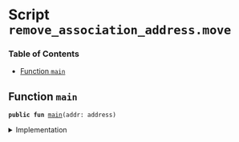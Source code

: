 
<a name="SCRIPT"></a>

# Script `remove_association_address.move`

### Table of Contents

-  [Function `main`](#SCRIPT_main)



<a name="SCRIPT_main"></a>

## Function `main`



<pre><code><b>public</b> <b>fun</b> <a href="#SCRIPT_main">main</a>(addr: address)
</code></pre>



<details>
<summary>Implementation</summary>


<pre><code><b>fun</b> <a href="#SCRIPT_main">main</a>(addr: address) {
    <a href="../../modules/doc/association.md#0x0_Association_remove_privilege">Association::remove_privilege</a>&lt;<a href="../../modules/doc/association.md#0x0_Association_T">Association::T</a>&gt;(addr)
}
</code></pre>



</details>
